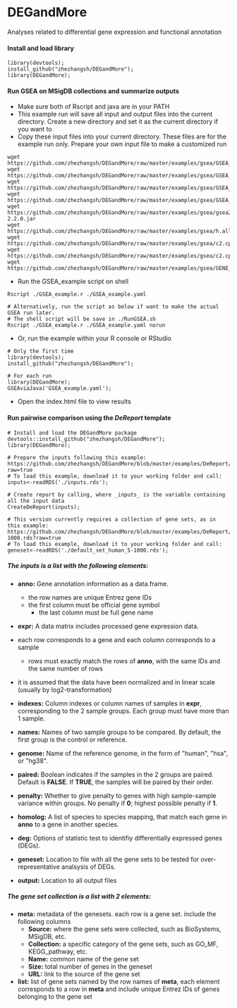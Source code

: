 # DEGandMore
Analyses related to differential gene expression and functional annotation 

#### Install and load library
```
library(devtools);
install_github("zhezhangsh/DEGandMore");
library(DEGandMore);
```

#### Run GSEA on MSigDB collections and summarize outputs

- Make sure both of Rscript and java are in your PATH
- This example run will save all input and output files into the current directory. Create a new directory and set it as the current directory if you want to
- Copy these input files into your current directory. These files are for the example run only. Prepare your own input file to make a customized run

```
wget https://github.com/zhezhangsh/DEGandMore/raw/master/examples/gsea/GSEA_example.r               
wget https://github.com/zhezhangsh/DEGandMore/raw/master/examples/gsea/GSEA_example.yaml              
wget https://github.com/zhezhangsh/DEGandMore/raw/master/examples/gsea/GSEA_example.cls               
wget https://github.com/zhezhangsh/DEGandMore/raw/master/examples/gsea/GSEA_example.gct  
wget https://github.com/zhezhangsh/DEGandMore/raw/master/examples/gsea/gsea2-2.2.0.jar          
wget https://github.com/zhezhangsh/DEGandMore/raw/master/examples/gsea/h.all.v5.0.symbols.gmt
wget https://github.com/zhezhangsh/DEGandMore/raw/master/examples/gsea/c2.cp.kegg.v5.0.symbols.gmt 
wget https://github.com/zhezhangsh/DEGandMore/raw/master/examples/gsea/c2.cp.reactome.v5.0.symbols.gmt
wget https://github.com/zhezhangsh/DEGandMore/raw/master/examples/gsea/GENE_SYMBOL.chip    
```

- Run the GSEA_example script on shell

```
Rscript ./GSEA_example.r ./GSEA_example.yaml

# Alternatively, run the script as below if want to make the actual GSEA run later. 
# The shell script will be save in ./RunGSEA.sh
Rscript ./GSEA_example.r ./GSEA_example.yaml norun

```

- Or, run the example within your R console or RStudio
```
# Only the first time 
library(devtools);
install_github("zhezhangsh/DEGandMore");

# For each run
library(DEGandMore);
GSEAviaJava('GSEA_example.yaml');

```

- Open the index.html file to view results


#### Run pairwise comparison using the _DeReport_ template

```
# Install and load the DEGandMore package
devtools::install_github("zhezhangsh/DEGandMore");
library(DEGandMore);

# Prepare the inputs following this example: https://github.com/zhezhangsh/DEGandMore/blob/master/examples/DeReport/inputs.rds?raw=true
# To load this example, download it to your working folder and call:
inputs<-readRDS('./inputs.rds');

# Create report by calling, where _inputs_ is the variable containing all the input data
CreateDeReport(inputs); 

# This version currently requires a collection of gene sets, as in this example: https://github.com/zhezhangsh/DEGandMore/blob/master/examples/DeReport/default_set_human_5-1000.rds?raw=true
# To load this example, download it to your working folder and call:
geneset<-readRDS('./default_set_human_5-1000.rds');
```

##### The inputs is a list with the following elements:
- **anno:** Gene annotation information as a data.frame.
  - the row names are unique Entrez gene IDs
  - the first column must be official gene symbol
	- the last column must be full gene name

 - **expr:** A data matrix includes processed gene expression data.
  - each row corresponds to a gene and each column corresponds to a sample
	- rows must exactly match the rows of **anno**, with the same IDs and the same number of rows
  - it is assumed that the data have been normalized and in linear scale (usually by log2-transformation)

 - **indexes:** Column indexes or column names of samples in **expr**, corresponding to the 2 sample groups. Each group must have more than 1 sample.
  
 - **names:** Names of two sample groups to be compared. By default, the first group is the control or reference.

 - **genome:** Name of the reference genome, in the form of "human", "hsa", or "hg38".

 - **paired:** Boolean indicates if the samples in the 2 groups are paired. Default is **FALSE**. If **TRUE**, the samples will be paired by their order. 
  
 - **penalty:** Whether to give penalty to genes with high sample-sample variance within groups. No penalty if **0**; highest possible penalty if **1**.

 - **homolog:** A list of species to species mapping, that match each gene in **anno** to a gene in another species.

 - **deg:** Options of statistic test to identifiy differentially expressed genes (DEGs).
 
 - **geneset:** Location to file with all the gene sets to be tested for over-representative analsysis of DEGs. 
 
 - **output:** Location to all output files

##### The gene set collection is a list with 2 elements:

 - **meta:** metadata of the genesets. each row is a gene set. include the following columns
   - **Source:** where the gene sets were collected, such as BioSystems, MSigDB, etc.
   - **Collection:** a specific category of the gene sets, such as GO_MF, KEGG_pathway, etc.
   - **Name:** common name of the gene set
   - **Size:** total number of genes in the geneset
   - **URL:** link to the source of the gene set
 - **list:** list of gene sets named by the row names of **meta**, each element corresponds to a row in **meta** and include unique Entrez IDs of genes belonging to the gene set


